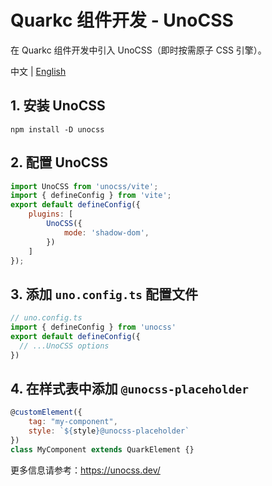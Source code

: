 # Quarkc 组件开发 - UnoCSS
在 Quarkc 组件开发中引入 UnoCSS（即时按需原子 CSS 引擎）。

中文 | [English](./README.es-US.md)
## 1. 安装 UnoCSS
```
npm install -D unocss
```
## 2. 配置 UnoCSS
```javascript
import UnoCSS from 'unocss/vite';
import { defineConfig } from 'vite';
export default defineConfig({
    plugins: [
        UnoCSS({
            mode: 'shadow-dom',
        })
    ]
});
```
## 3. 添加 `uno.config.ts` 配置文件
```javascript
// uno.config.ts
import { defineConfig } from 'unocss'
export default defineConfig({
  // ...UnoCSS options
})
```
## 4. 在样式表中添加 `@unocss-placeholder`
```javascript
@customElement({ 
    tag: "my-component", 
    style: `${style}@unocss-placeholder` 
})
class MyComponent extends QuarkElement {}
```
更多信息请参考：https://unocss.dev/